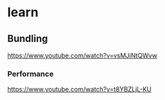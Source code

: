 # learn

## Bundling

https://www.youtube.com/watch?v=vsMJiNtQWvw


### Performance
https://www.youtube.com/watch?v=t8YBZLjL-KU
